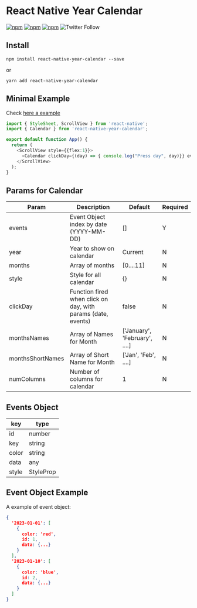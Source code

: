 # React Native Year Calendar
[![npm](https://img.shields.io/npm/l/react-native-year-calendar.svg)](https://npmjs.com/package/react-native-year-calendar) [![npm](https://img.shields.io/npm/v/react-native-year-calendar.svg)](https://npmjs.com/package/react-native-year-calendar) [![npm](https://img.shields.io/npm/dm/react-native-year-calendar.svg)](https://npmjs.com/package/react-native-year-calendar) ![Twitter Follow](https://img.shields.io/twitter/follow/danirieranet?style=social)



## Install

``npm install react-native-year-calendar --save ``

or 

``yarn add react-native-year-calendar``

## Minimal Example

Check [here a example](https://snack.expo.dev/@danielriera/example-react-native-year-calendar)

`````ts
import { StyleSheet, ScrollView } from 'react-native';
import { Calendar } from 'react-native-year-calendar';

export default function App() {
  return (
    <ScrollView style={{flex:1}}>
      <Calendar clickDay={(day) => { console.log("Press day", day)}} events={[]} />
    </ScrollView>
  );
}

`````

## Params for Calendar

| Param  | Description  | Default  | Required  |
|---|---|---|---|
| events  | Event Object index by date (YYYY-MM-DD)  | []  | Y |
| year   | Year to show on calendar  | Current  | N  |
| months  | Array of months  | [0....11]  | N  |
| style  | Style for all calendar  | {}  |  N |
| clickDay  | Function fired when click on day, with params (date, events) | false  | N |
| monthsNames | Array of Names for Month | ['January', 'February', ....]  | N | 
| monthsShortNames | Array of Short Name for Month | ['Jan', 'Feb', ....]  | N |
| numColumns  | Number of columns for calendar  | 1 | N

## Events Object

| key | type
|--|--
| id | number
| key | string
| color | string
| data | any
| style | StyleProp

## Event Object Example

A example of event object:

`````json
{
  '2023-01-01': [
    {
      color: 'red',
      id: 1,
      data: {...}
    }
  ],
  '2023-01-10': [
    {
      color: 'blue',
      id: 2,
      data: {...}
    }
  ]
}

`````
